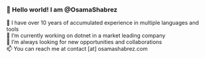 ### 👋 Hello world! I am @OsamaShabrez

🌱 I have over 10 years of accumulated experience in multiple languages and tools \
🔭 I’m currently working on dotnet in a market leading company \
👯 I’m always looking for new opportunities and collaborations \
📫 You can reach me at contact [at] osamashabrez.com

<!--
**OsamaShabrez/OsamaShabrez** is a ✨ _special_ ✨ repository because its `README.md` (this file) appears on your GitHub profile.

Here are some ideas to get you started:

-->
